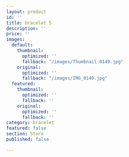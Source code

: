 ```yaml
---
layout: product
id: ''
title: bracelet 5
description: ''
price: ''
images:
  default:
    thumbnail:
      optimized: ''
      fallback: "/images/Thumbnail-0149.jpg"
    original:
      optimized: ''
      fallback: "/images/IMG_0149.jpg"
  featured:
    thumbnail:
      optimized: ''
      fallback: ''
    original:
      optimized: ''
      fallback: ''
category: bracelet
featured: false
section: Store
published: false

---
```

